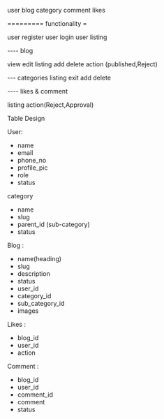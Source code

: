 user
blog
category
comment
likes

========= functionality =

user register
user login
user listing

---- blog

view
edit
listing
add
delete
action (published,Reject)

--- categories
listing
exit
add
delete

---- likes &  comment

listing
action(Reject,Approval)



Table Design 

User:
- name
- email
- phone_no
- profile_pic
- role
- status

category 

- name
- slug
- parent_id (sub-category)
- status

Blog :

- name(heading)
- slug
- description
- status
- user_id
- category_id
- sub_category_id
- images

Likes :

- blog_id
- user_id
- action

Comment :

- blog_id
- user_id
- comment_id
- comment
- status



